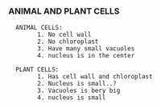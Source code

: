 ### ANIMAL AND PLANT CELLS
      ANIMAL CELLS:
            1. No cell wall
            2. No chloroplast
            3. Have many small vacuoles
            4. nucleus is in the center

      PLANT CELLS:
            1. Has cell wall and chloroplast
            2. Nucleus is small..?
            3. Vacuoles is bery big
            4. nucleus is small

